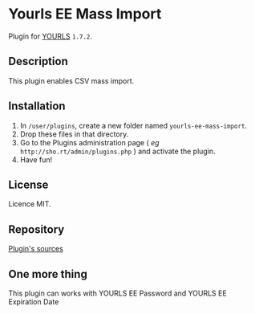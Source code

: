 Yourls EE Mass Import
=====================

Plugin for [YOURLS](http://yourls.org) `1.7.2`.

Description
-----------
This plugin enables CSV mass import.

Installation
------------
1. In `/user/plugins`, create a new folder named `yourls-ee-mass-import`.
2. Drop these files in that directory.
3. Go to the Plugins administration page ( *eg* `http://sho.rt/admin/plugins.php` ) and activate the plugin.
4. Have fun!

License
-------
Licence MIT.

Repository
--------------
[Plugin's sources](https://github.com/p-arnaud/yourls-ee-mass-import)

One more thing
--------------
This plugin can works with YOURLS EE Password and YOURLS EE Expiration Date
